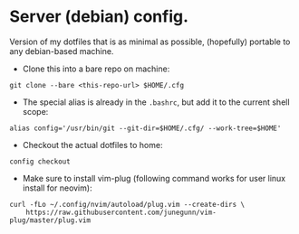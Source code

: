 # Server (debian) config.
Version of my dotfiles that is as minimal as possible, (hopefully) portable to any debian-based machine.

- Clone this into a bare repo on machine:
```
git clone --bare <this-repo-url> $HOME/.cfg
```


- The special alias is already in the `.bashrc`, but add it to the current shell scope:
```
alias config='/usr/bin/git --git-dir=$HOME/.cfg/ --work-tree=$HOME'
```

- Checkout the actual dotfiles to home:
```
config checkout
```

- Make sure to install vim-plug (following command works for user linux install for neovim):
```
curl -fLo ~/.config/nvim/autoload/plug.vim --create-dirs \
    https://raw.githubusercontent.com/junegunn/vim-plug/master/plug.vim
```

